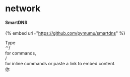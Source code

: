 # network



#### SmartDNS

{% embed url="https://github.com/pymumu/smartdns" %}

Type\
⌃/\
for commands,\
/\
for inline commands or paste a link to embed content.\
你
